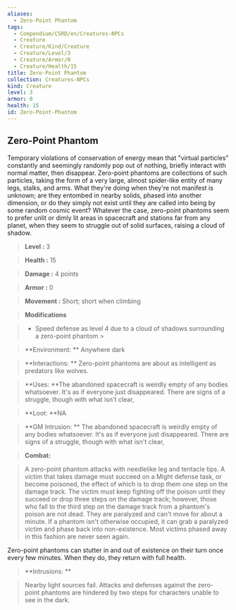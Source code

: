 ```yaml
---
aliases:
  - Zero-Point Phantom
tags:
  - Compendium/CSRD/en/Creatures-NPCs
  - Creature
  - Creature/Kind/Creature
  - Creature/Level/3
  - Creature/Armor/0
  - Creature/Health/15
title: Zero-Point Phantom
collection: Creatures-NPCs
kind: Creature
level: 3
armor: 0
health: 15
id: Zero-Point-Phantom
---
```

## Zero-Point Phantom    
Temporary violations of conservation of energy mean that "virtual particles" constantly and seemingly randomly pop out of nothing, briefly interact with normal matter, then disappear. Zero-point phantoms are collections of such particles, taking the form of a very large, almost spider-like entity of many legs, stalks, and arms. What they're doing when they're not manifest is unknown; are they entombed in nearby solids, phased into another dimension, or do they simply not exist until they are called into being by some random cosmic event? Whatever the case, zero-point phantoms seem to prefer unlit or dimly lit areas in spacecraft and stations far from any planet, when they seem to struggle out of solid surfaces, raising a cloud of shadow.    
  
    
> **Level :** 3    
> **Health :** 15    
> **Damage :** 4 points    
> **Armor :** 0    
> **Movement :** Short; short when climbing    
> **Modifications**    
>- Speed defense as level 4 due to a cloud of shadows surrounding a zero-point phantom >  
>    
> **Environment: ** Anywhere dark    
> **Interactions: ** Zero-point phantoms are about as intelligent as predators like wolves.    
> **Uses: **The abandoned spacecraft is weirdly empty of any bodies whatsoever. It's as if everyone just disappeared. There are signs of a struggle, though with what isn't clear,    
> **Loot: **NA    
> **GM Intrusion: ** The abandoned spacecraft is weirdly empty of any bodies whatsoever. It's as if everyone just disappeared. There are signs of a struggle, though with what isn't clear,    
  
> **Combat:**   
> A zero-point phantom attacks with needlelike leg and tentacle tips. A victim that takes damage must succeed on a Might defense task, or become poisoned, the effect of which is to drop them one step on the damage track. The victim must keep fighting off the poison until they succeed or drop three steps on the damage track; however, those who fall to the third step on the damage track from a phantom's poison are not dead. They are paralyzed and can't move for about a minute. If a phantom isn't otherwise occupied, it can grab a paralyzed victim and phase back into non-existence. Most victims phased away in this fashion are never seen again.   
Zero-point phantoms can stutter in and out of existence on their turn once every few minutes. When they do, they return with full health.    
    
  
> **Intrusions: **   
> Nearby light sources fail. Attacks and defenses against the zero- point phantoms are hindered by two steps for characters unable to see in the dark.    
